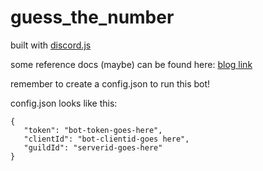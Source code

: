 # guess_the_number

built with [discord.js](https://github.com/discordjs/discord.js)

some reference docs (maybe) can be found here: [blog link](https://www.cnblogs.com/hhzm/)

remember to create a config.json to run this bot!

config.json looks like this:
```
{  
   "token": "bot-token-goes-here",  
   "clientId": "bot-clientid-goes here",  
   "guildId": "serverid-goes-here"  
}
```
